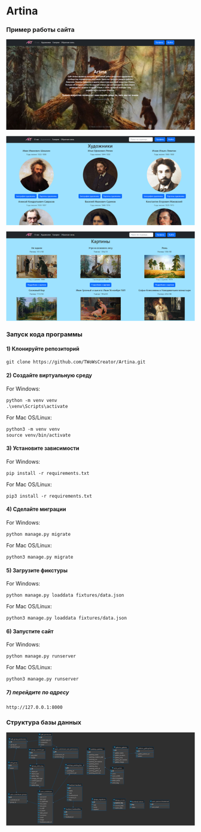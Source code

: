# Artina
### Пример работы сайта
![Главная страница сайта](/media_for_readme/mainpage_artina.png)

![Страница художников](/media_for_readme/artists_artina.png)

![Картины Третьяковской Галереи](/media_for_readme/paintings_artina.png)

### Запуск кода программы
#### 1) Клонируйте репозиторий
```commandline
git clone https://github.com/TWoWsCreator/Artina.git
```
#### 2) Создайте виртуальную среду
For Windows:
```commandline
python -m venv venv
.\venv\Scripts\activate
```
For Mac OS/Linux:
```commandline
python3 -m venv venv
source venv/bin/activate
```
#### 3) Установите зависимости
For Windows:
```commandline
pip install -r requirements.txt
```
For Mac OS/Linux:
```commandline
pip3 install -r requirements.txt
```
#### 4) Сделайте миграции
For Windows:
```commandline
python manage.py migrate
```
For Mac OS/Linux:
```commandline
python3 manage.py migrate
```
#### 5) Загрузите фикстуры
For Windows:
```commandline
python manage.py loaddata fixtures/data.json
```
For Mac OS/Linux:
```commandline
python3 manage.py loaddata fixtures/data.json
```
#### 6) Запустите сайт
For Windows:
```commandline
python manage.py runserver
```
For Mac OS/Linux:
```commandline
python3 manage.py runserver
```
##### 7) перейдите по адресу 
```commandline
http://127.0.0.1:8000
```
### Структура базы данных
![Картины Третьяковской Галереи](/media_for_readme/ArtinaDB.png)